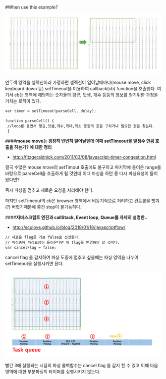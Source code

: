 #When use this example?

![selection](./img/cell_selection.PNG)

연두색 영역을 셀렉션이라 가정하면 
셀렉션이 일어날때마다(mouse move, click keyboard down 등)
setTimeout을 이용하여 callback(cb) function을 호출한다. 
여기서 cb는 영역에 해당하는 숫자들의 평균, 덧셈, 개수 등등의 정보를 얻기위한 과정을 거치는 로직이 있다.


~~~~
var timer = setTimeout(parseCell, delay);

function parseCell() {
 //loop를 돌면서 평균,덧셈,개수,최대,최소 등등의 값을 구하거나 필요한 값을 찾는다.
 } 
~~~~



####**mouse move는 굉장히 빈번히 일어날텐데 이때 setTimeout을 발생수 만큼 호출을 하는가? 에 대한 정리**

 * http://fitzgeraldnick.com/2011/03/08/javascript-timer-congestion.html
 
 결국 수많은 mouse move의 setTimout 호출에도 불구하고 
 마지막에 들어온 range를 바탕으로 parseCell을 호출하게 될 것인데
 이때 파싱을 하던 중 다시 파싱요청이 들어왔다면?
 
 즉시 파싱을 멈추고 새로운 요청을 처리해야 한다. 
 
 하지만 setTimeout의 cb은 browser 영역에서 비동기적으로 처리하고 컨트롤을 뺏겨(?) 버렷기때문에
 중간 stop이 불가능하다.
 
 ####**자바스크립트 엔진과 callStack, Event loop, Queue를 자세히 설명한..**
 
 * http://sculove.github.io/blog/2018/01/18/javascriptflow/
 
  ~~~~
  // 새로운 flag를 기본 false로 선언한다.
  // 파싱중에 파싱요청이 들어온다면 이 flag를 변경해야 할 것이다.
  var cancelFlag = false;  
  ~~~~
  
  cancel flag 를 감지하여 파싱 도중에 멈추고 싶을때는
  파싱 영역을 나누어 setTimeout을 실행시키면 된다.
  
  
![selection](./img/partitionParsing.PNG)

빨간 3에 실행되는 시점의 파싱 콜백함수는 cancel flag 를 감지 할 수 있고
이때 다음영역에 대한 부분파싱의 타이머를 실행시키지 않는다.

